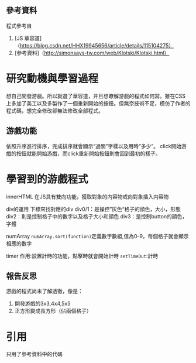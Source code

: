 ## 參考資料
程式參考自 
1. [JS 華容道]（https://blog.csdn.net/HHX19945656/article/details/115104275） 
2. [參考資料]（http://simonsays-tw.com/web/Klotski/Klotski.html）

# 研究動機與學習過程
想自己開發游戲。所以就選了華容道，并且想瞭解游戲的程式如何寫。雖在CSS上多加了美工以及多製作了一個重新開始的按鈕。但無奈技術不足，模仿了作者的程式碼，想完全修改卻無法修改全部程式。

## 游戲功能
依照升序進行排序，完成排序就會顯示“過關”字樣以及用時“多少”。
click開始游戲的按鈕就能開始游戲，而click重新開始按鈕則會回到最初的樣子。

# 學習到的游戲程式
innerHTML
在JS具有雙向功能，獲取對象的内容物或向對象插入内容物

div的運用
下標來找對應的div
div0/1：是操控”灰色“格子的顔色，大小，形態
div2：則是控制格子中的數字以及格子大小和顔色
div3：是控制button的顔色，字體

numArray
`numArray.sort(function)`定義數字數組,值為0-9，每個格子就會顯示相應的數字

timer
作用:設置計時的功能，點擊時就會開始計時
`setTimeOut`:計時


## 報告反思
游戲的程式尚未了解透徹，像是：
1. 開發游戲的3x3,4x4,5x5
2. 正方形變成長方形（佔兩個格子）

# 引用
只用了參考資料中的代碼
